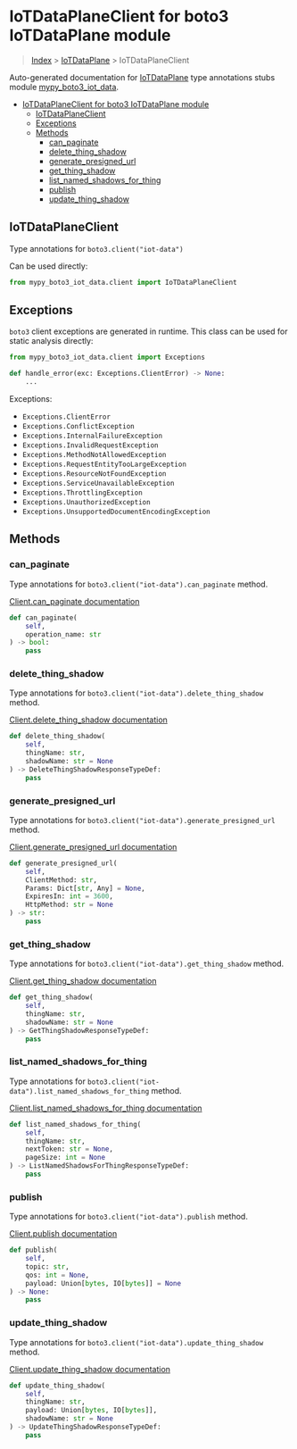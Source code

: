 # IoTDataPlaneClient for boto3 IoTDataPlane module

> [Index](../README.md) > [IoTDataPlane](./README.md) > IoTDataPlaneClient

Auto-generated documentation for [IoTDataPlane](https://boto3.amazonaws.com/v1/documentation/api/latest/reference/services/iot-data.html#IoTDataPlane)
type annotations stubs module [mypy_boto3_iot_data](https://pypi.org/project/mypy-boto3-iot-data/).

- [IoTDataPlaneClient for boto3 IoTDataPlane module](#iotdataplaneclient-for-boto3-iotdataplane-module)
  - [IoTDataPlaneClient](#iotdataplaneclient)
  - [Exceptions](#exceptions)
  - [Methods](#methods)
    - [can_paginate](#can_paginate)
    - [delete_thing_shadow](#delete_thing_shadow)
    - [generate_presigned_url](#generate_presigned_url)
    - [get_thing_shadow](#get_thing_shadow)
    - [list_named_shadows_for_thing](#list_named_shadows_for_thing)
    - [publish](#publish)
    - [update_thing_shadow](#update_thing_shadow)

## IoTDataPlaneClient

Type annotations for `boto3.client("iot-data")`

Can be used directly:

```python
from mypy_boto3_iot_data.client import IoTDataPlaneClient
```

## Exceptions


`boto3` client exceptions are generated in runtime. This class can be used for static analysis directly:

```python
from mypy_boto3_iot_data.client import Exceptions

def handle_error(exc: Exceptions.ClientError) -> None:
    ...
```


Exceptions:

- `Exceptions.ClientError`
- `Exceptions.ConflictException`
- `Exceptions.InternalFailureException`
- `Exceptions.InvalidRequestException`
- `Exceptions.MethodNotAllowedException`
- `Exceptions.RequestEntityTooLargeException`
- `Exceptions.ResourceNotFoundException`
- `Exceptions.ServiceUnavailableException`
- `Exceptions.ThrottlingException`
- `Exceptions.UnauthorizedException`
- `Exceptions.UnsupportedDocumentEncodingException`


## Methods


### can_paginate

Type annotations for `boto3.client("iot-data").can_paginate` method.

[Client.can_paginate documentation](https://boto3.amazonaws.com/v1/documentation/api/latest/reference/services/iot-data.html#IoTDataPlane.Client.can_paginate)

```python
def can_paginate(
    self,
    operation_name: str
) -> bool:
    pass
```

### delete_thing_shadow

Type annotations for `boto3.client("iot-data").delete_thing_shadow` method.

[Client.delete_thing_shadow documentation](https://boto3.amazonaws.com/v1/documentation/api/latest/reference/services/iot-data.html#IoTDataPlane.Client.delete_thing_shadow)

```python
def delete_thing_shadow(
    self,
    thingName: str,
    shadowName: str = None
) -> DeleteThingShadowResponseTypeDef:
    pass
```

### generate_presigned_url

Type annotations for `boto3.client("iot-data").generate_presigned_url` method.

[Client.generate_presigned_url documentation](https://boto3.amazonaws.com/v1/documentation/api/latest/reference/services/iot-data.html#IoTDataPlane.Client.generate_presigned_url)

```python
def generate_presigned_url(
    self,
    ClientMethod: str,
    Params: Dict[str, Any] = None,
    ExpiresIn: int = 3600,
    HttpMethod: str = None
) -> str:
    pass
```

### get_thing_shadow

Type annotations for `boto3.client("iot-data").get_thing_shadow` method.

[Client.get_thing_shadow documentation](https://boto3.amazonaws.com/v1/documentation/api/latest/reference/services/iot-data.html#IoTDataPlane.Client.get_thing_shadow)

```python
def get_thing_shadow(
    self,
    thingName: str,
    shadowName: str = None
) -> GetThingShadowResponseTypeDef:
    pass
```

### list_named_shadows_for_thing

Type annotations for `boto3.client("iot-data").list_named_shadows_for_thing` method.

[Client.list_named_shadows_for_thing documentation](https://boto3.amazonaws.com/v1/documentation/api/latest/reference/services/iot-data.html#IoTDataPlane.Client.list_named_shadows_for_thing)

```python
def list_named_shadows_for_thing(
    self,
    thingName: str,
    nextToken: str = None,
    pageSize: int = None
) -> ListNamedShadowsForThingResponseTypeDef:
    pass
```

### publish

Type annotations for `boto3.client("iot-data").publish` method.

[Client.publish documentation](https://boto3.amazonaws.com/v1/documentation/api/latest/reference/services/iot-data.html#IoTDataPlane.Client.publish)

```python
def publish(
    self,
    topic: str,
    qos: int = None,
    payload: Union[bytes, IO[bytes]] = None
) -> None:
    pass
```

### update_thing_shadow

Type annotations for `boto3.client("iot-data").update_thing_shadow` method.

[Client.update_thing_shadow documentation](https://boto3.amazonaws.com/v1/documentation/api/latest/reference/services/iot-data.html#IoTDataPlane.Client.update_thing_shadow)

```python
def update_thing_shadow(
    self,
    thingName: str,
    payload: Union[bytes, IO[bytes]],
    shadowName: str = None
) -> UpdateThingShadowResponseTypeDef:
    pass
```




